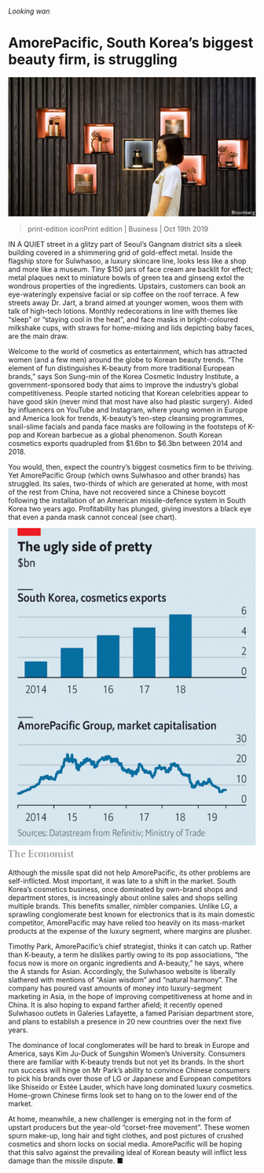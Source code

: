 ###### Looking wan

# AmorePacific, South Korea’s biggest beauty firm, is struggling 

![image](images/20191019_wbp501.jpg) 

> print-edition iconPrint edition | Business | Oct 19th 2019 

IN A QUIET street in a glitzy part of Seoul’s Gangnam district sits a sleek building covered in a shimmering grid of gold-effect metal. Inside the flagship store for Sulwhasoo, a luxury skincare line, looks less like a shop and more like a museum. Tiny $150 jars of face cream are backlit for effect; metal plaques next to miniature bowls of green tea and ginseng extol the wondrous properties of the ingredients. Upstairs, customers can book an eye-wateringly expensive facial or sip coffee on the roof terrace. A few streets away Dr. Jart, a brand aimed at younger women, woos them with talk of high-tech lotions. Monthly redecorations in line with themes like “sleep” or “staying cool in the heat”, and face masks in bright-coloured milkshake cups, with straws for home-mixing and lids depicting baby faces, are the main draw. 

Welcome to the world of cosmetics as entertainment, which has attracted women (and a few men) around the globe to Korean beauty trends. “The element of fun distinguishes K-beauty from more traditional European brands,” says Son Sung-min of the Korea Cosmetic Industry Institute, a government-sponsored body that aims to improve the industry’s global competitiveness. People started noticing that Korean celebrities appear to have good skin (never mind that most have also had plastic surgery). Aided by influencers on YouTube and Instagram, where young women in Europe and America look for trends, K-beauty’s ten-step cleansing programmes, snail-slime facials and panda face masks are following in the footsteps of K-pop and Korean barbecue as a global phenomenon. South Korean cosmetics exports quadrupled from $1.6bn to $6.3bn between 2014 and 2018. 

You would, then, expect the country’s biggest cosmetics firm to be thriving. Yet AmorePacific Group (which owns Sulwhasoo and other brands) has struggled. Its sales, two-thirds of which are generated at home, with most of the rest from China, have not recovered since a Chinese boycott following the installation of an American missile-defence system in South Korea two years ago. Profitability has plunged, giving investors a black eye that even a panda mask cannot conceal (see chart). 

![image](images/20191019_WBC279.png) 

Although the missile spat did not help AmorePacific, its other problems are self-inflicted. Most important, it was late to a shift in the market. South Korea’s cosmetics business, once dominated by own-brand shops and department stores, is increasingly about online sales and shops selling multiple brands. This benefits smaller, nimbler companies. Unlike LG, a sprawling conglomerate best known for electronics that is its main domestic competitor, AmorePacific may have relied too heavily on its mass-market products at the expense of the luxury segment, where margins are plusher. 

Timothy Park, AmorePacific’s chief strategist, thinks it can catch up. Rather than K-beauty, a term he dislikes partly owing to its pop associations, “the focus now is more on organic ingredients and A-beauty,” he says, where the A stands for Asian. Accordingly, the Sulwhasoo website is liberally slathered with mentions of “Asian wisdom” and “natural harmony”. The company has poured vast amounts of money into luxury-segment marketing in Asia, in the hope of improving competitiveness at home and in China. It is also hoping to expand farther afield; it recently opened Sulwhasoo outlets in Galeries Lafayette, a famed Parisian department store, and plans to establish a presence in 20 new countries over the next five years. 

The dominance of local conglomerates will be hard to break in Europe and America, says Kim Ju-Duck of Sungshin Women’s University. Consumers there are familiar with K-beauty trends but not yet its brands. In the short run success will hinge on Mr Park’s ability to convince Chinese consumers to pick his brands over those of LG or Japanese and European competitors like Shiseido or Estée Lauder, which have long dominated luxury cosmetics. Home-grown Chinese firms look set to hang on to the lower end of the market. 

At home, meanwhile, a new challenger is emerging not in the form of upstart producers but the year-old “corset-free movement”. These women spurn make-up, long hair and tight clothes, and post pictures of crushed cosmetics and shorn locks on social media. AmorePacific will be hoping that this salvo against the prevailing ideal of Korean beauty will inflict less damage than the missile dispute. ■ 

